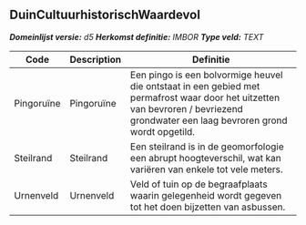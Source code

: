 ﻿## DuinCultuurhistorischWaardevol

*__Domeinlijst versie:__ d5*
*__Herkomst definitie:__ IMBOR*
*__Type veld:__ TEXT*

|__Code__ |__Description__ |__Definitie__	|
|	---	|	---	|   ---	| 
| Pingoruïne | Pingoruïne | Een pingo is een bolvormige heuvel die ontstaat in een gebied met permafrost waar door het uitzetten van bevroren / bevriezend grondwater een laag bevroren grond wordt opgetild. |
| Steilrand | Steilrand | Een steilrand is in de geomorfologie een abrupt hoogteverschil, wat kan variëren van enkele tot vele meters. |
| Urnenveld | Urnenveld | Veld of tuin op de begraafplaats waarin gelegenheid wordt gegeven tot het doen bijzetten van asbussen. |
